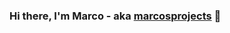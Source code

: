 ### Hi there, I'm Marco - aka [marcosprojects][website] 👋



[website]: https://marcosprojects.wordpress.com/
[instagram]: https://www.instagram.com/marcosprojects/
[linkedin]: https://linkedin.com/in/marco-wagner
